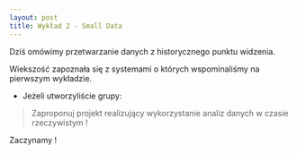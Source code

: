 ```yaml
---
layout: post
title: Wykład 2 - Small Data 
---
```


Dziś omówimy przetwarzanie danych z historycznego punktu widzenia. 

Wiekszość zapoznała się z systemami o których wspominaliśmy na pierwszym wykładzie. 


- Jeżeli utworzyliście grupy: 
> Zaproponuj projekt realizujący wykorzystanie analiz danych w czasie rzeczywistym !

Zaczynamy !



